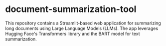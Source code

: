 # document-summarization-tool
This repository contains a Streamlit-based web application for summarizing long documents using Large Language Models (LLMs). The app leverages Hugging Face's Transformers library and the BART model for text summarization.
